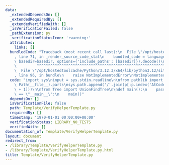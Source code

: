 ```yaml
---
data:
  _extendedDependsOn: []
  _extendedRequiredBy: []
  _extendedVerifiedWith: []
  _isVerificationFailed: false
  _pathExtension: py
  _verificationStatusIcon: ':warning:'
  attributes:
    links: []
  bundledCode: "Traceback (most recent call last):\n  File \"/opt/hostedtoolcache/Python/3.12.3/x64/lib/python3.12/site-packages/onlinejudge_verify/documentation/build.py\"\
    , line 71, in _render_source_code_stat\n    bundled_code = language.bundle(stat.path,\
    \ basedir=basedir, options={'include_paths': [basedir]}).decode()\n          \
    \         ^^^^^^^^^^^^^^^^^^^^^^^^^^^^^^^^^^^^^^^^^^^^^^^^^^^^^^^^^^^^^^^^^^^^^^^^^^^^^^^^^\n\
    \  File \"/opt/hostedtoolcache/Python/3.12.3/x64/lib/python3.12/site-packages/onlinejudge_verify/languages/python.py\"\
    , line 96, in bundle\n    raise NotImplementedError\nNotImplementedError\n"
  code: "import sys\ninput = sys.stdin.readline\n\nfrom pathlib import Path\n\np =\
    \ Path(__file__).parts\nsys.path.append('/'.join(p[:p.index('AtCoder-Library')\
    \ + 1]))\n\nfrom Tree import UnionFindTree\n\ndef main():\n    pass\n\n\nif __name__\
    \ == \"__main__\":\n    main()"
  dependsOn: []
  isVerificationFile: false
  path: Template/VerifyHelperTemplate.py
  requiredBy: []
  timestamp: '1970-01-01 00:00:00+00:00'
  verificationStatus: LIBRARY_NO_TESTS
  verifiedWith: []
documentation_of: Template/VerifyHelperTemplate.py
layout: document
redirect_from:
- /library/Template/VerifyHelperTemplate.py
- /library/Template/VerifyHelperTemplate.py.html
title: Template/VerifyHelperTemplate.py
---
```

